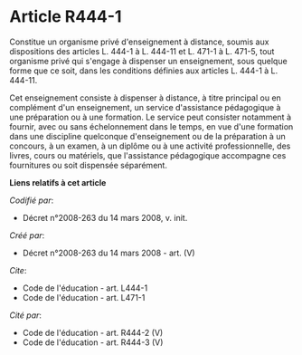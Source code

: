 # Article R444-1

Constitue un organisme privé d'enseignement à distance, soumis aux dispositions des articles L. 444-1 à L. 444-11 et L. 471-1
à L. 471-5, tout organisme privé qui s'engage à dispenser un enseignement, sous quelque forme que ce soit, dans les
conditions définies aux articles L. 444-1 à L. 444-11. 

Cet enseignement consiste à dispenser à distance, à titre principal ou en complément d'un enseignement, un service
d'assistance pédagogique à une préparation ou à une formation. Le service peut consister notamment à fournir, avec ou sans
échelonnement dans le temps, en vue d'une formation dans une discipline quelconque d'enseignement ou de la préparation à un
concours, à un examen, à un diplôme ou à une activité professionnelle, des livres, cours ou matériels, que l'assistance
pédagogique accompagne ces fournitures ou soit dispensée séparément.

**Liens relatifs à cet article**

_Codifié par_:

  - Décret n°2008-263 du 14 mars 2008, v. init.

_Créé par_:

  - Décret n°2008-263 du 14 mars 2008 - art. (V)

_Cite_:

  - Code de l'éducation - art. L444-1
  - Code de l'éducation - art. L471-1

_Cité par_:

  - Code de l'éducation - art. R444-2 (V)
  - Code de l'éducation - art. R444-3 (V)

